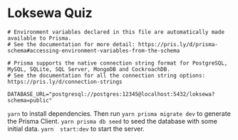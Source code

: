 # Loksewa Quiz

```env
# Environment variables declared in this file are automatically made available to Prisma.
# See the documentation for more detail: https://pris.ly/d/prisma-schema#accessing-environment-variables-from-the-schema

# Prisma supports the native connection string format for PostgreSQL, MySQL, SQLite, SQL Server, MongoDB and CockroachDB.
# See the documentation for all the connection string options: https://pris.ly/d/connection-strings

DATABASE_URL="postgresql://postgres:12345@localhost:5432/loksewa?schema=public"
```

`yarn` to install dependencies.
Then run `yarn prisma migrate dev` to generate the Prisma Client.
`yarn prisma db seed` to seed the database with some initial data.
`yarn  start:dev` to start the server.
